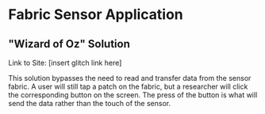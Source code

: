 Fabric Sensor Application
===

## "Wizard of Oz" Solution
Link to Site: [insert glitch link here] 

This solution bypasses the need to read and transfer data from the sensor fabric. A user will still tap a patch on the fabric, but a researcher will click the corresponding button on the screen. The press of the button is what will send the data rather than the touch of the sensor.

